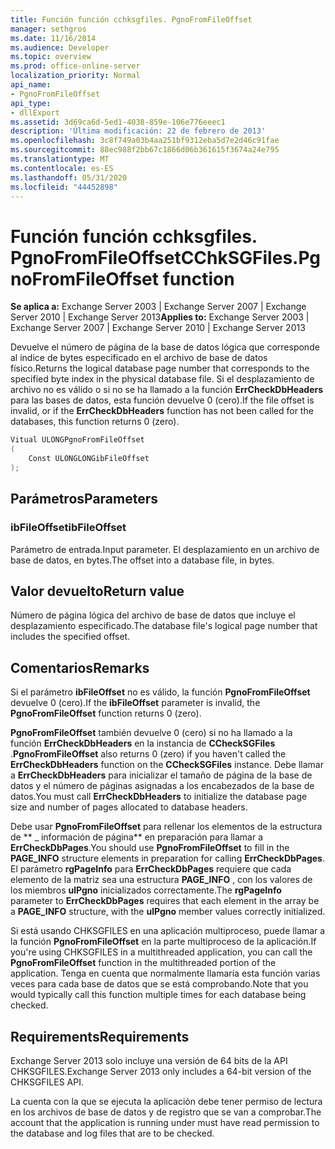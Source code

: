 ```yaml
---
title: Función función cchksgfiles. PgnoFromFileOffset
manager: sethgros
ms.date: 11/16/2014
ms.audience: Developer
ms.topic: overview
ms.prod: office-online-server
localization_priority: Normal
api_name:
- PgnoFromFileOffset
api_type:
- dllExport
ms.assetid: 3d69ca6d-5ed1-4038-859e-106e776eeec1
description: 'Última modificación: 22 de febrero de 2013'
ms.openlocfilehash: 3c8f749a03b4aa251bf9312eba5d7e2d46c91fae
ms.sourcegitcommit: 88ec988f2bb67c1866d06b361615f3674a24e795
ms.translationtype: MT
ms.contentlocale: es-ES
ms.lasthandoff: 05/31/2020
ms.locfileid: "44452898"
---
```

# <a name="cchksgfilespgnofromfileoffset-function"></a><span data-ttu-id="6c9a3-103">Función función cchksgfiles. PgnoFromFileOffset</span><span class="sxs-lookup"><span data-stu-id="6c9a3-103">CChkSGFiles.PgnoFromFileOffset function</span></span>

<span data-ttu-id="6c9a3-104">**Se aplica a:** Exchange Server 2003 | Exchange Server 2007 | Exchange Server 2010 | Exchange Server 2013</span><span class="sxs-lookup"><span data-stu-id="6c9a3-104">**Applies to:** Exchange Server 2003 | Exchange Server 2007 | Exchange Server 2010 | Exchange Server 2013</span></span>
  
<span data-ttu-id="6c9a3-105">Devuelve el número de página de la base de datos lógica que corresponde al índice de bytes especificado en el archivo de base de datos físico.</span><span class="sxs-lookup"><span data-stu-id="6c9a3-105">Returns the logical database page number that corresponds to the specified byte index in the physical database file.</span></span> <span data-ttu-id="6c9a3-106">Si el desplazamiento de archivo no es válido o si no se ha llamado a la función **ErrCheckDbHeaders** para las bases de datos, esta función devuelve 0 (cero).</span><span class="sxs-lookup"><span data-stu-id="6c9a3-106">If the file offset is invalid, or if the **ErrCheckDbHeaders** function has not been called for the databases, this function returns 0 (zero).</span></span> 
  
```cs
Vitual ULONGPgnoFromFileOffset  
(
    Const ULONGLONGibFileOffset
);

```

## <a name="parameters"></a><span data-ttu-id="6c9a3-107">Parámetros</span><span class="sxs-lookup"><span data-stu-id="6c9a3-107">Parameters</span></span>

### <a name="ibfileoffset"></a><span data-ttu-id="6c9a3-108">ibFileOffset</span><span class="sxs-lookup"><span data-stu-id="6c9a3-108">ibFileOffset</span></span>
  
<span data-ttu-id="6c9a3-109">Parámetro de entrada.</span><span class="sxs-lookup"><span data-stu-id="6c9a3-109">Input parameter.</span></span> <span data-ttu-id="6c9a3-110">El desplazamiento en un archivo de base de datos, en bytes.</span><span class="sxs-lookup"><span data-stu-id="6c9a3-110">The offset into a database file, in bytes.</span></span>
    
## <a name="return-value"></a><span data-ttu-id="6c9a3-111">Valor devuelto</span><span class="sxs-lookup"><span data-stu-id="6c9a3-111">Return value</span></span>

<span data-ttu-id="6c9a3-112">Número de página lógica del archivo de base de datos que incluye el desplazamiento especificado.</span><span class="sxs-lookup"><span data-stu-id="6c9a3-112">The database file's logical page number that includes the specified offset.</span></span>
  
## <a name="remarks"></a><span data-ttu-id="6c9a3-113">Comentarios</span><span class="sxs-lookup"><span data-stu-id="6c9a3-113">Remarks</span></span>

<span data-ttu-id="6c9a3-114">Si el parámetro **ibFileOffset** no es válido, la función **PgnoFromFileOffset** devuelve 0 (cero).</span><span class="sxs-lookup"><span data-stu-id="6c9a3-114">If the **ibFileOffset** parameter is invalid, the **PgnoFromFileOffset** function returns 0 (zero).</span></span> 
  
<span data-ttu-id="6c9a3-115">**PgnoFromFileOffset** también devuelve 0 (cero) si no ha llamado a la función **ErrCheckDbHeaders** en la instancia de **CCheckSGFiles** .</span><span class="sxs-lookup"><span data-stu-id="6c9a3-115">**PgnoFromFileOffset** also returns 0 (zero) if you haven't called the **ErrCheckDbHeaders** function on the **CCheckSGFiles** instance.</span></span> <span data-ttu-id="6c9a3-116">Debe llamar a **ErrCheckDbHeaders** para inicializar el tamaño de página de la base de datos y el número de páginas asignadas a los encabezados de la base de datos.</span><span class="sxs-lookup"><span data-stu-id="6c9a3-116">You must call **ErrCheckDbHeaders** to initialize the database page size and number of pages allocated to database headers.</span></span> 
  
<span data-ttu-id="6c9a3-117">Debe usar **PgnoFromFileOffset** para rellenar los elementos de la estructura de \*\* \_ información de página\*\* en preparación para llamar a **ErrCheckDbPages**.</span><span class="sxs-lookup"><span data-stu-id="6c9a3-117">You should use **PgnoFromFileOffset** to fill in the **PAGE\_INFO** structure elements in preparation for calling **ErrCheckDbPages**.</span></span> <span data-ttu-id="6c9a3-118">El parámetro **rgPageInfo** para **ErrCheckDbPages** requiere que cada elemento de la matriz sea una estructura **PAGE_INFO** , con los valores de los miembros **ulPgno** inicializados correctamente.</span><span class="sxs-lookup"><span data-stu-id="6c9a3-118">The **rgPageInfo** parameter to **ErrCheckDbPages** requires that each element in the array be a **PAGE_INFO** structure, with the **ulPgno** member values correctly initialized.</span></span> 
  
<span data-ttu-id="6c9a3-119">Si está usando CHKSGFILES en una aplicación multiproceso, puede llamar a la función **PgnoFromFileOffset** en la parte multiproceso de la aplicación.</span><span class="sxs-lookup"><span data-stu-id="6c9a3-119">If you're using CHKSGFILES in a multithreaded application, you can call the **PgnoFromFileOffset** function in the multithreaded portion of the application.</span></span> <span data-ttu-id="6c9a3-120">Tenga en cuenta que normalmente llamaría esta función varias veces para cada base de datos que se está comprobando.</span><span class="sxs-lookup"><span data-stu-id="6c9a3-120">Note that you would typically call this function multiple times for each database being checked.</span></span> 
  
## <a name="requirements"></a><span data-ttu-id="6c9a3-121">Requirements</span><span class="sxs-lookup"><span data-stu-id="6c9a3-121">Requirements</span></span>

<span data-ttu-id="6c9a3-122">Exchange Server 2013 solo incluye una versión de 64 bits de la API CHKSGFILES.</span><span class="sxs-lookup"><span data-stu-id="6c9a3-122">Exchange Server 2013 only includes a 64-bit version of the CHKSGFILES API.</span></span>
  
<span data-ttu-id="6c9a3-123">La cuenta con la que se ejecuta la aplicación debe tener permiso de lectura en los archivos de base de datos y de registro que se van a comprobar.</span><span class="sxs-lookup"><span data-stu-id="6c9a3-123">The account that the application is running under must have read permission to the database and log files that are to be checked.</span></span>
  

